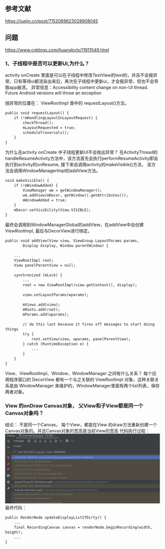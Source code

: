 ## 参考文献
https://juejin.cn/post/7152069623028908045

## 


## 问题
https://www.cnblogs.com/huansky/p/11911549.html
### 1、子线程中是否可以更新UI,为什么？
activity onCreate 里面是可以在子线程中修改TextView的text的，并且不会报异常，只有等待ui都渲染出来后，再次在子线程中更新ui，才会报异常，但也不会导致app崩溃。
异常信息：Accessibility content change on non-UI thread. Future Android versions will throw an exception

抛异常的位置在：
ViewRootImpl 类中的 requestLayout()方法， 
```
public void requestLayout() {
    if (!mHandlingLayoutInLayoutRequest) {
        checkThread();
        mLayoutRequested = true;
        scheduleTraversals();
    }
}
```


为什么在activity onCreate 中子线程更新UI不会抛出异常？
在ActivityThread的handleResumeActivity方法中，该方法首先会执行performResumeActivity即会执行到activity的onResume, 接下来会调用activity的makeVisible()方法，
该方法会调用WindowManagerImpl的addView方法。
```
void makeVisible() {
    if (!mWindowAdded) {
        ViewManager wm = getWindowManager();
        wm.addView(mDecor, getWindow().getAttributes());
        mWindowAdded = true;
    }
    mDecor.setVisibility(View.VISIBLE);
}
```


最终会调用到WindowManagerGlobal的addView，在addView中会创建ViewRootImpl, 最后与DecorView进行绑定。
```
public void addView(View view, ViewGroup.LayoutParams params,
        Display display, Window parentWindow) {

    ...
    ViewRootImpl root;
    View panelParentView = null;

    synchronized (mLock) {
        ...
        root = new ViewRootImpl(view.getContext(), display);

        view.setLayoutParams(wparams);

        mViews.add(view);
        mRoots.add(root);
        mParams.add(wparams);

        // do this last because it fires off messages to start doing things
        try {
            root.setView(view, wparams, panelParentView);
        } catch (RuntimeException e) {
            ...
        }
    }
}
```

View、ViewRootImpl、Window、WindowManager 之间有什么关系？
每个应用程序窗口的 DecorView 都有一个与之关联的 ViewRootImpl 对象，这种关联关系是由 WindowManager 来维护的，WindowManager里面有两个list列表，保存两者对象。


### View 的onDraw Canvas对象， 父View和子View都是同一个Canvas对象吗？ 
结论： 不是同一个Canvas， 每个View，都是在View 的draw方法重新创建一个Canvas对象的。并且Canvas对象的宽高是当前View的宽高
代码执行过程：
![图片alt文字](./View_onDraw.png)
最终代码：
```
public RenderNode updateDisplayListIfDirty() {
    ...
    final RecordingCanvas canvas = renderNode.beginRecording(width, height);
    ... 
}
```